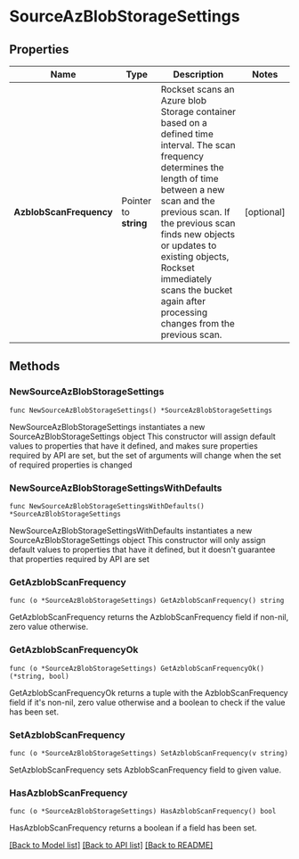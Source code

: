 # SourceAzBlobStorageSettings

## Properties

Name | Type | Description | Notes
------------ | ------------- | ------------- | -------------
**AzblobScanFrequency** | Pointer to **string** | Rockset scans an Azure blob Storage container based on a defined time interval. The scan frequency determines the length of time between a new scan and the previous scan. If the previous scan finds new objects or updates to existing objects, Rockset immediately scans the bucket again after processing changes from the previous scan. | [optional] 

## Methods

### NewSourceAzBlobStorageSettings

`func NewSourceAzBlobStorageSettings() *SourceAzBlobStorageSettings`

NewSourceAzBlobStorageSettings instantiates a new SourceAzBlobStorageSettings object
This constructor will assign default values to properties that have it defined,
and makes sure properties required by API are set, but the set of arguments
will change when the set of required properties is changed

### NewSourceAzBlobStorageSettingsWithDefaults

`func NewSourceAzBlobStorageSettingsWithDefaults() *SourceAzBlobStorageSettings`

NewSourceAzBlobStorageSettingsWithDefaults instantiates a new SourceAzBlobStorageSettings object
This constructor will only assign default values to properties that have it defined,
but it doesn't guarantee that properties required by API are set

### GetAzblobScanFrequency

`func (o *SourceAzBlobStorageSettings) GetAzblobScanFrequency() string`

GetAzblobScanFrequency returns the AzblobScanFrequency field if non-nil, zero value otherwise.

### GetAzblobScanFrequencyOk

`func (o *SourceAzBlobStorageSettings) GetAzblobScanFrequencyOk() (*string, bool)`

GetAzblobScanFrequencyOk returns a tuple with the AzblobScanFrequency field if it's non-nil, zero value otherwise
and a boolean to check if the value has been set.

### SetAzblobScanFrequency

`func (o *SourceAzBlobStorageSettings) SetAzblobScanFrequency(v string)`

SetAzblobScanFrequency sets AzblobScanFrequency field to given value.

### HasAzblobScanFrequency

`func (o *SourceAzBlobStorageSettings) HasAzblobScanFrequency() bool`

HasAzblobScanFrequency returns a boolean if a field has been set.


[[Back to Model list]](../README.md#documentation-for-models) [[Back to API list]](../README.md#documentation-for-api-endpoints) [[Back to README]](../README.md)


